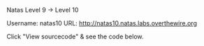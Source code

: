 Natas Level 9 → Level 10

Username: natas10
URL:      http://natas10.natas.labs.overthewire.org

Click "View sourcecode" & see the code below.
